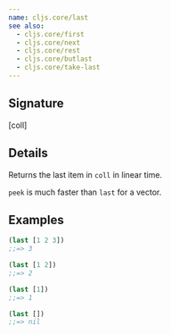 ```yaml
---
name: cljs.core/last
see also:
  - cljs.core/first
  - cljs.core/next
  - cljs.core/rest
  - cljs.core/butlast
  - cljs.core/take-last
---
```


## Signature
[coll]


## Details

Returns the last item in `coll` in linear time.

`peek` is much faster than `last` for a vector.


## Examples

```clj
(last [1 2 3])
;;=> 3

(last [1 2])
;;=> 2

(last [1])
;;=> 1

(last [])
;;=> nil
```